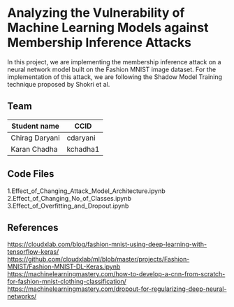 # Analyzing the Vulnerability of Machine Learning Models against Membership Inference Attacks

In this project, we are implementing the membership inference attack on a neural network model built on the Fashion MNIST image dataset. 
For the implementation of this attack, we are following the Shadow Model Training technique proposed by Shokri et al.  

## Team
|Student name| CCID |
|------------|------|
|Chirag Daryani   |  cdaryani    |
|Karan Chadha   |  kchadha1    |

## Code Files

1.Effect_of_Changing_Attack_Model_Architecture.ipynb
2.Effect_of_Changing_No_of_Classes.ipynb
3.Effect_of_Overfitting_and_Dropout.ipynb

## References

https://cloudxlab.com/blog/fashion-mnist-using-deep-learning-with-tensorflow-keras/
https://github.com/cloudxlab/ml/blob/master/projects/Fashion-MNIST/Fashion-MNIST-DL-Keras.ipynb
https://machinelearningmastery.com/how-to-develop-a-cnn-from-scratch-for-fashion-mnist-clothing-classification/
https://machinelearningmastery.com/dropout-for-regularizing-deep-neural-networks/
